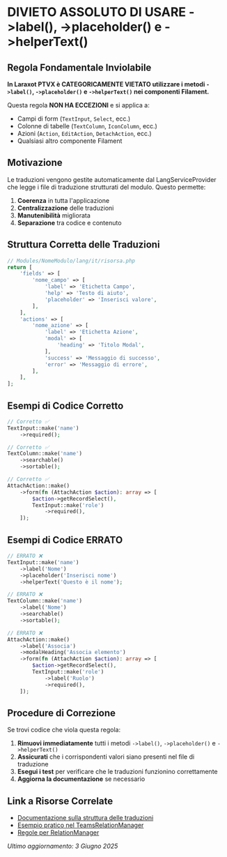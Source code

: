 # DIVIETO ASSOLUTO DI USARE ->label(), ->placeholder() e ->helperText()

## Regola Fondamentale Inviolabile

**In Laraxot PTVX è CATEGORICAMENTE VIETATO utilizzare i metodi `->label()`, `->placeholder()` e `->helperText()` nei componenti Filament.**

Questa regola **NON HA ECCEZIONI** e si applica a:
- Campi di form (`TextInput`, `Select`, ecc.)
- Colonne di tabelle (`TextColumn`, `IconColumn`, ecc.)
- Azioni (`Action`, `EditAction`, `DetachAction`, ecc.)
- Qualsiasi altro componente Filament

## Motivazione

Le traduzioni vengono gestite automaticamente dal LangServiceProvider che legge i file di traduzione strutturati del modulo. Questo permette:

1. **Coerenza** in tutta l'applicazione
2. **Centralizzazione** delle traduzioni
3. **Manutenibilità** migliorata
4. **Separazione** tra codice e contenuto

## Struttura Corretta delle Traduzioni

```php
// Modules/NomeModulo/lang/it/risorsa.php
return [
    'fields' => [
        'nome_campo' => [
            'label' => 'Etichetta Campo',
            'help' => 'Testo di aiuto',
            'placeholder' => 'Inserisci valore',
        ],
    ],
    'actions' => [
        'nome_azione' => [
            'label' => 'Etichetta Azione',
            'modal' => [
                'heading' => 'Titolo Modal',
            ],
            'success' => 'Messaggio di successo',
            'error' => 'Messaggio di errore',
        ],
    ],
];
```

## Esempi di Codice Corretto

```php
// Corretto ✅
TextInput::make('name')
    ->required();

// Corretto ✅
TextColumn::make('name')
    ->searchable()
    ->sortable();

// Corretto ✅
AttachAction::make()
    ->form(fn (AttachAction $action): array => [
        $action->getRecordSelect(),
        TextInput::make('role')
            ->required(),
    ]);
```

## Esempi di Codice ERRATO

```php
// ERRATO ❌
TextInput::make('name')
    ->label('Nome')
    ->placeholder('Inserisci nome')
    ->helperText('Questo è il nome');

// ERRATO ❌
TextColumn::make('name')
    ->label('Nome')
    ->searchable()
    ->sortable();

// ERRATO ❌
AttachAction::make()
    ->label('Associa')
    ->modalHeading('Associa elemento')
    ->form(fn (AttachAction $action): array => [
        $action->getRecordSelect(),
        TextInput::make('role')
            ->label('Ruolo')
            ->required(),
    ]);
```

## Procedure di Correzione

Se trovi codice che viola questa regola:

1. **Rimuovi immediatamente** tutti i metodi `->label()`, `->placeholder()` e `->helperText()`
2. **Assicurati** che i corrispondenti valori siano presenti nel file di traduzione
3. **Esegui i test** per verificare che le traduzioni funzionino correttamente
4. **Aggiorna la documentazione** se necessario

## Link a Risorse Correlate

- [Documentazione sulla struttura delle traduzioni](/laravel/Modules/Xot/docs/translation_rules.md)
- [Esempio pratico nel TeamsRelationManager](/laravel/Modules/User/docs/filament/teams_relation_manager.md)
- [Regole per RelationManager](/docs/filament/relation_managers.md)

*Ultimo aggiornamento: 3 Giugno 2025*